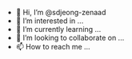 - 👋 Hi, I’m @sdjeong-zenaad
- 👀 I’m interested in ...
- 🌱 I’m currently learning ...
- 💞️ I’m looking to collaborate on ...
- 📫 How to reach me ...

<!---
sdjeong-zenaad/sdjeong-zenaad is a ✨ special ✨ repository because its `README.md` (this file) appears on your GitHub profile.
You can click the Preview link to take a look at your changes.
--->
